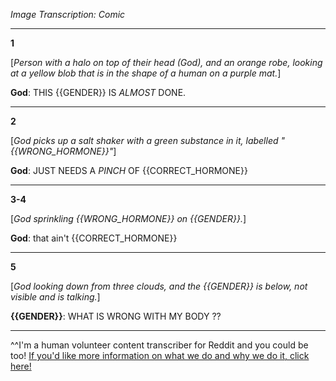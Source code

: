 *Image Transcription: Comic*

---

**1**

[*Person with a halo on top of their head (God), and an orange robe, looking at a yellow blob that is in the shape of a human on a purple mat.*]

**God**: THIS {{GENDER}} IS *ALMOST* DONE.

---

**2**

[*God picks up a salt shaker with a green substance in it, labelled "{{WRONG_HORMONE}}"*]

**God**: JUST NEEDS A *PINCH* OF {{CORRECT_HORMONE}}

---

**3-4**

[*God sprinkling {{WRONG_HORMONE}} on {{GENDER}}.*]

**God**: that ain't {{CORRECT_HORMONE}}

---

**5**

[*God looking down from three clouds, and the {{GENDER}} is below, not visible and is talking.*]

**{{GENDER}}**: WHAT IS WRONG WITH MY BODY ??

---

^^I'm&#32;a&#32;human&#32;volunteer&#32;content&#32;transcriber&#32;for&#32;Reddit&#32;and&#32;you&#32;could&#32;be&#32;too!&#32;[If&#32;you'd&#32;like&#32;more&#32;information&#32;on&#32;what&#32;we&#32;do&#32;and&#32;why&#32;we&#32;do&#32;it,&#32;click&#32;here!](https://www.reddit.com/r/TranscribersOfReddit/wiki/index)